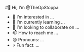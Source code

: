 #👋 Hi, I’m @TheOpStoppa
- 👀 I’m interested in ...
- 🌱 I’m currently learning ...
- 💞️ I’m looking to collaborate on ...
- 📫 How to reach me ...
- 😄 Pronouns: ...
- ⚡ Fun fact: ...

<!---
TheOpStoppa/TheOpStoppa is a ✨ special ✨ repository because its `README.md` (this file) appears on your GitHub profile.
You can click the Preview link to take a look at your changes.
--->
